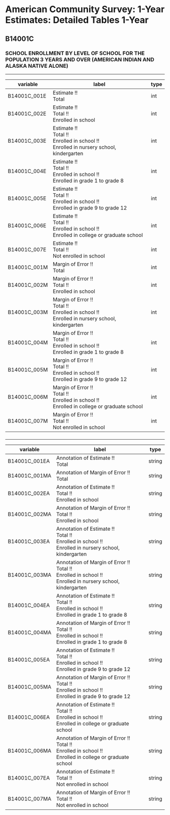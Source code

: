 # American Community Survey: 1-Year Estimates: Detailed Tables 1-Year

## B14001C

### SCHOOL ENROLLMENT BY LEVEL OF SCHOOL FOR THE POPULATION 3 YEARS AND OVER (AMERICAN INDIAN AND ALASKA NATIVE ALONE)

___

| variable | label | type |
| ----- | ----- | ----- |
| B14001C_001E | Estimate !!<br>Total | int |
| B14001C_002E | Estimate !!<br>Total !!<br>Enrolled in school | int |
| B14001C_003E | Estimate !!<br>Total !!<br>Enrolled in school !!<br>Enrolled in nursery school, kindergarten | int |
| B14001C_004E | Estimate !!<br>Total !!<br>Enrolled in school !!<br>Enrolled in grade 1 to grade 8 | int |
| B14001C_005E | Estimate !!<br>Total !!<br>Enrolled in school !!<br>Enrolled in grade 9 to grade 12 | int |
| B14001C_006E | Estimate !!<br>Total !!<br>Enrolled in school !!<br>Enrolled in college or graduate school | int |
| B14001C_007E | Estimate !!<br>Total !!<br>Not enrolled in school | int |
| B14001C_001M | Margin of Error !!<br>Total | int |
| B14001C_002M | Margin of Error !!<br>Total !!<br>Enrolled in school | int |
| B14001C_003M | Margin of Error !!<br>Total !!<br>Enrolled in school !!<br>Enrolled in nursery school, kindergarten | int |
| B14001C_004M | Margin of Error !!<br>Total !!<br>Enrolled in school !!<br>Enrolled in grade 1 to grade 8 | int |
| B14001C_005M | Margin of Error !!<br>Total !!<br>Enrolled in school !!<br>Enrolled in grade 9 to grade 12 | int |
| B14001C_006M | Margin of Error !!<br>Total !!<br>Enrolled in school !!<br>Enrolled in college or graduate school | int |
| B14001C_007M | Margin of Error !!<br>Total !!<br>Not enrolled in school | int |
### 

___

| variable | label | type |
| ----- | ----- | ----- |
| B14001C_001EA | Annotation of Estimate !!<br>Total | string |
| B14001C_001MA | Annotation of Margin of Error !!<br>Total | string |
| B14001C_002EA | Annotation of Estimate !!<br>Total !!<br>Enrolled in school | string |
| B14001C_002MA | Annotation of Margin of Error !!<br>Total !!<br>Enrolled in school | string |
| B14001C_003EA | Annotation of Estimate !!<br>Total !!<br>Enrolled in school !!<br>Enrolled in nursery school, kindergarten | string |
| B14001C_003MA | Annotation of Margin of Error !!<br>Total !!<br>Enrolled in school !!<br>Enrolled in nursery school, kindergarten | string |
| B14001C_004EA | Annotation of Estimate !!<br>Total !!<br>Enrolled in school !!<br>Enrolled in grade 1 to grade 8 | string |
| B14001C_004MA | Annotation of Margin of Error !!<br>Total !!<br>Enrolled in school !!<br>Enrolled in grade 1 to grade 8 | string |
| B14001C_005EA | Annotation of Estimate !!<br>Total !!<br>Enrolled in school !!<br>Enrolled in grade 9 to grade 12 | string |
| B14001C_005MA | Annotation of Margin of Error !!<br>Total !!<br>Enrolled in school !!<br>Enrolled in grade 9 to grade 12 | string |
| B14001C_006EA | Annotation of Estimate !!<br>Total !!<br>Enrolled in school !!<br>Enrolled in college or graduate school | string |
| B14001C_006MA | Annotation of Margin of Error !!<br>Total !!<br>Enrolled in school !!<br>Enrolled in college or graduate school | string |
| B14001C_007EA | Annotation of Estimate !!<br>Total !!<br>Not enrolled in school | string |
| B14001C_007MA | Annotation of Margin of Error !!<br>Total !!<br>Not enrolled in school | string |

